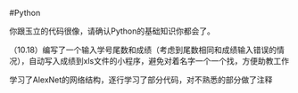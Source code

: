 #Python

你跟玉立的代码很像，请确认Python的基础知识你都会了。

（10.18）编写了一个输入学号尾数和成绩（考虑到尾数相同和成绩输入错误的情况），自动写入成绩到xls文件的小程序，避免对着名字一个一个找，方便助教工作

学习了AlexNet的网络结构，逐行学习了部分代码，对不熟悉的部分做了注释
